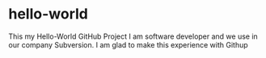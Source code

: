 # hello-world
This my Hello-World GitHub Project
I am software developer and we use in our company Subversion.
I am glad to make this experience with Githup

